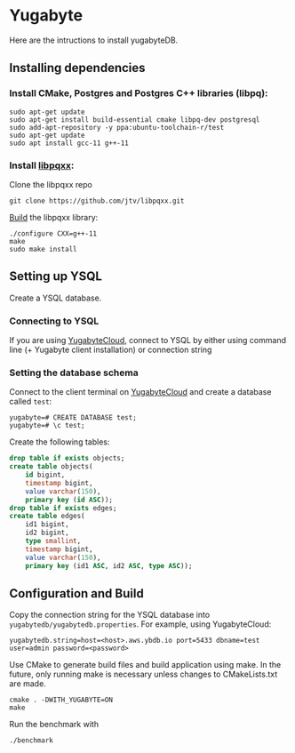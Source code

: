 # Yugabyte
Here are the intructions to install yugabyteDB.

## Installing dependencies
### Install CMake, Postgres and Postgres C++ libraries (libpq):
```
sudo apt-get update
sudo apt-get install build-essential cmake libpq-dev postgresql
sudo add-apt-repository -y ppa:ubuntu-toolchain-r/test
sudo apt-get update
sudo apt install gcc-11 g++-11
```

### Install [libpqxx](http://pqxx.org/development/libpqxx):
Clone the libpqxx repo
```
git clone https://github.com/jtv/libpqxx.git
```
[Build](https://github.com/jtv/libpqxx/blob/master/BUILDING-configure.md) the libpqxx library:
```
./configure CXX=g++-11
make
sudo make install
```

## Setting up YSQL
Create a YSQL database.

### Connecting to YSQL
If you are using [YugabyteCloud](hhttps://cloud.yugabyte.com/login), connect to YSQL by either using command line (+ Yugabyte client installation) or connection string

### Setting the database schema
Connect to the client terminal on [YugabyteCloud](hhttps://cloud.yugabyte.com/login) and create a database called `test`:
```
yugabyte=# CREATE DATABASE test;
yugabyte=# \c test;
```
Create the following tables:
```sql
drop table if exists objects;
create table objects(
	id bigint,
	timestamp bigint,
	value varchar(150),
	primary key (id ASC));
drop table if exists edges;
create table edges(
	id1 bigint,
	id2 bigint,
	type smallint,
	timestamp bigint,
	value varchar(150),
	primary key (id1 ASC, id2 ASC, type ASC));
```

## Configuration and Build
Copy the connection string for the YSQL database into `yugabytedb/yugabytedb.properties`. For example, using YugabyteCloud:
```properties
yugabytedb.string=host=<host>.aws.ybdb.io port=5433 dbname=test user=admin password=<password>
```

Use CMake to generate build files and build application using make. In the future, only running make is necessary unless changes to CMakeLists.txt are made.
```
cmake . -DWITH_YUGABYTE=ON
make
```

Run the benchmark with
```
./benchmark
```
